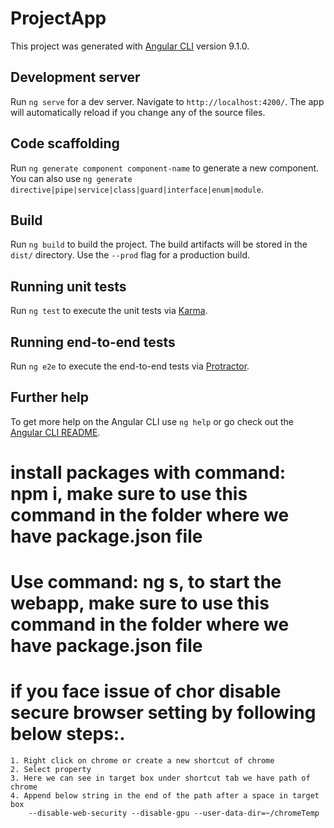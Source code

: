 # ProjectApp

This project was generated with [Angular CLI](https://github.com/angular/angular-cli) version 9.1.0.

## Development server

Run `ng serve` for a dev server. Navigate to `http://localhost:4200/`. The app will automatically reload if you change any of the source files.

## Code scaffolding

Run `ng generate component component-name` to generate a new component. You can also use `ng generate directive|pipe|service|class|guard|interface|enum|module`.

## Build

Run `ng build` to build the project. The build artifacts will be stored in the `dist/` directory. Use the `--prod` flag for a production build.

## Running unit tests

Run `ng test` to execute the unit tests via [Karma](https://karma-runner.github.io).

## Running end-to-end tests

Run `ng e2e` to execute the end-to-end tests via [Protractor](http://www.protractortest.org/).

## Further help

To get more help on the Angular CLI use `ng help` or go check out the [Angular CLI README](https://github.com/angular/angular-cli/blob/master/README.md).

# install packages with command: npm i, make sure to use this command in the folder where we have package.json file

# Use command: ng s, to start the webapp, make sure to use this command in the folder where we have package.json file

# if you face issue of chor disable secure browser setting by following below steps:.
    1. Right click on chrome or create a new shortcut of chrome
    2. Select property
    3. Here we can see in target box under shortcut tab we have path of chrome
    4. Append below string in the end of the path after a space in target box
        --disable-web-security --disable-gpu --user-data-dir=~/chromeTemp



